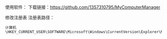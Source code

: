 使用软件：
下载链接：https://github.com/1357310795/MyComputerManager

修改注册表
注册表路径：
```path
计算机\HKEY_CURRENT_USER\SOFTWARE\Microsoft\Windows\CurrentVersion\Explorer\MyComputer\NameSpace 
```
